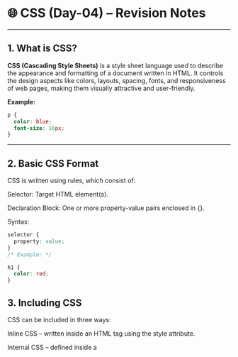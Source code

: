 # 🌐 CSS (Day-04) – Revision Notes

---

## 1. What is CSS?
**CSS (Cascading Style Sheets)** is a style sheet language used to describe the appearance and formatting of a document written in HTML. It controls the design aspects like colors, layouts, spacing, fonts, and responsiveness of web pages, making them visually attractive and user-friendly.

**Example:**
```css
p {
  color: blue;
  font-size: 16px;
}
```
---
## 2. Basic CSS Format
CSS is written using rules, which consist of:

Selector: Target HTML element(s).

Declaration Block: One or more property-value pairs enclosed in {}.

Syntax:
```css
selector {
  property: value;
}
/* Example: */

h1 {
  color: red;
}
```
##  3. Including CSS
CSS can be included in three ways:

Inline CSS – written inside an HTML tag using the style attribute.

Internal CSS – defined inside a <style> tag in the <head> section.

External CSS – saved in a separate .css file and linked via <link>.

Best Practice: Use external CSS for maintainability.

**Example**(External):
```css
<link rel="stylesheet" href="style.css">
```
## 4. Color Property
The color property in CSS sets the color of text content inside an element.

**Example:**
```css
h2 {
  color: green;
}
```

## 5. Background Color Property
This property sets the background color of an element.

**Example:**
```css
div {
  background-color: lightblue;
}
```

## 6. Color Systems (Name & RGB)
CSS supports various color formats:

Color Names: e.g., red, blue, black

RGB (Red, Green, Blue): e.g., rgb(255, 0, 0)

**Example:**
```css
p {
  color: rgb(0, 128, 0); /* Green */
}
```

## 7. Hex Codes
Hexadecimal color codes represent colors using 6-digit combinations of letters and numbers. Each pair (RR, GG, BB) represents red, green, and blue intensity (00 to FF).

**Example:**
```css
body {
  background-color: #ffcc00; /* Yellow */
}
```
## 8. Text Align Property
The text-align property is used to align text within an element.

Common Values:
left

right

center

justify

**Example:**
```css
p {
  text-align: center;
}
```

## 9. Font Weight & Text Decoration
Font Weight: Adjusts the boldness of the text.

Common values: normal, bold, lighter, 100–900

Text Decoration: Adds styles like underline, overline, or line-through.

**Example:**
```css
h3 {
  font-weight: bold;
  text-decoration: underline;
}
```

## 10. Line Height & Letter Spacing
Line Height: Sets the amount of space between lines of text.

Letter Spacing: Adjusts spacing between characters in the text.

**Example:**
```css
p {
  line-height: 1.8;
  letter-spacing: 2px;
}
```

## 11. Units in CSS (Pixel)
CSS allows different types of units.
Pixels (px) are an absolute unit commonly used for fixed sizing.

Other units include %, em, rem, vw, and vh.

**Example:**
```css
div {
  width: 300px;
  padding: 20px;
}
```

## 12. Font Family
The font-family property defines the typeface (font) used for text.

Tip: Always provide a fallback font and a generic font family like sans-serif.

**Example:**
```css
body {
  font-family: Arial, Helvetica, sans-serif;
}
```